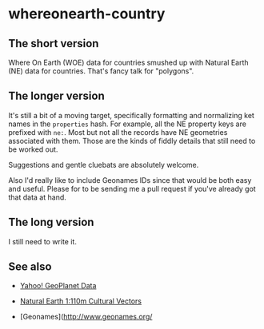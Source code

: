 whereonearth-country
==

The short version
--

Where On Earth (WOE) data for countries smushed up with Natural Earth (NE) data
for countries. That's fancy talk for "polygons".

The longer version
--

It's still a bit of a moving target, specifically formatting and normalizing ket
names in the `properties` hash. For example, all the NE property keys are
prefixed with `ne:`. Most but not all the records have NE geometries associated
with them. Those are the kinds of fiddly details that still need to be worked
out.

Suggestions and gentle cluebats are absolutely welcome.

Also I'd really like to include Geonames IDs since that would be both easy and
useful. Please for to be sending me a pull request if you've already got that
data at hand.

The long version
--

I still need to write it.

See also
--

* [Yahoo! GeoPlanet Data](http://developer.yahoo.com/geo/geoplanet/data/)

* [Natural Earth 1:110m Cultural Vectors](http://www.naturalearthdata.com/downloads/110m-cultural-vectors/)

* [Geonames](http://www.geonames.org/
